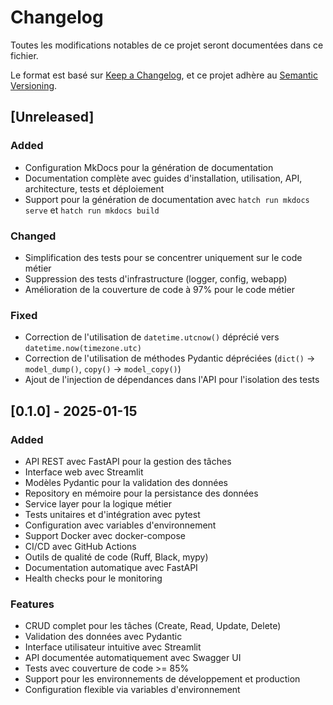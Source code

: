 # Changelog

Toutes les modifications notables de ce projet seront documentées dans ce fichier.

Le format est basé sur [Keep a Changelog](https://keepachangelog.com/en/1.0.0/),
et ce projet adhère au [Semantic Versioning](https://semver.org/spec/v2.0.0.html).

## [Unreleased]

### Added
- Configuration MkDocs pour la génération de documentation
- Documentation complète avec guides d'installation, utilisation, API, architecture, tests et déploiement
- Support pour la génération de documentation avec `hatch run mkdocs serve` et `hatch run mkdocs build`

### Changed
- Simplification des tests pour se concentrer uniquement sur le code métier
- Suppression des tests d'infrastructure (logger, config, webapp)
- Amélioration de la couverture de code à 97% pour le code métier

### Fixed
- Correction de l'utilisation de `datetime.utcnow()` déprécié vers `datetime.now(timezone.utc)`
- Correction de l'utilisation de méthodes Pydantic dépréciées (`dict()` → `model_dump()`, `copy()` → `model_copy()`)
- Ajout de l'injection de dépendances dans l'API pour l'isolation des tests

## [0.1.0] - 2025-01-15

### Added
- API REST avec FastAPI pour la gestion des tâches
- Interface web avec Streamlit
- Modèles Pydantic pour la validation des données
- Repository en mémoire pour la persistance des données
- Service layer pour la logique métier
- Tests unitaires et d'intégration avec pytest
- Configuration avec variables d'environnement
- Support Docker avec docker-compose
- CI/CD avec GitHub Actions
- Outils de qualité de code (Ruff, Black, mypy)
- Documentation automatique avec FastAPI
- Health checks pour le monitoring

### Features
- CRUD complet pour les tâches (Create, Read, Update, Delete)
- Validation des données avec Pydantic
- Interface utilisateur intuitive avec Streamlit
- API documentée automatiquement avec Swagger UI
- Tests avec couverture de code >= 85%
- Support pour les environnements de développement et production
- Configuration flexible via variables d'environnement
